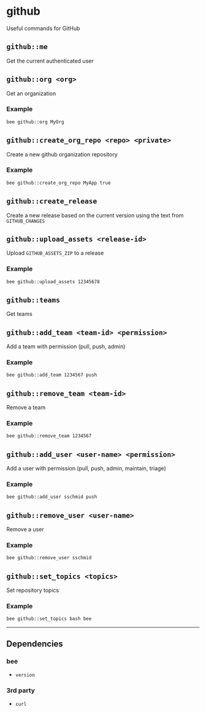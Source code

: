 # github
Useful commands for GitHub

## `github::me`
Get the current authenticated user

## `github::org <org>`
Get an organization

### Example
```sh
bee github::org MyOrg
```

## `github::create_org_repo <repo> <private>`
Create a new github organization repository

### Example
```sh
bee github::create_org_repo MyApp true
```

## `github::create_release`
Create a new release based on the current version
using the text from `GITHUB_CHANGES`

## `github::upload_assets <release-id>`
Upload `GITHUB_ASSETS_ZIP` to a release

### Example
```sh
bee github::upload_assets 12345678
```

## `github::teams`
Get teams

## `github::add_team <team-id> <permission>`
Add a team with permission (pull, push, admin)

### Example
```sh
bee github::add_team 1234567 push
```

## `github::remove_team <team-id>`
Remove a team

### Example
```sh
bee github::remove_team 1234567
```

## `github::add_user <user-name> <permission>`
Add a user with permission (pull, push, admin, maintain, triage)

### Example
```sh
bee github::add_user sschmid push
```

## `github::remove_user <user-name>`
Remove a user

### Example
```sh
bee github::remove_user sschmid
```

## `github::set_topics <topics>`
Set repository topics

### Example
```sh
bee github::set_topics bash bee
```
----------------------------------------

## Dependencies

### bee
- `version`

### 3rd party
- `curl`
